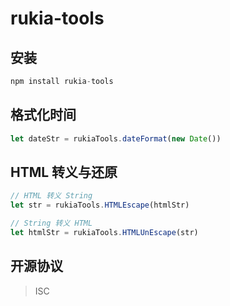 # rukia-tools

## 安装
```js
npm install rukia-tools
```

## 格式化时间
```js
let dateStr = rukiaTools.dateFormat(new Date())
```

## HTML 转义与还原
```js
// HTML 转义 String
let str = rukiaTools.HTMLEscape(htmlStr)

// String 转义 HTML
let htmlStr = rukiaTools.HTMLUnEscape(str)
```

## 开源协议
> ISC